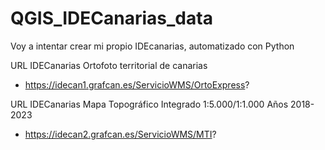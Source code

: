 # QGIS_IDECanarias_data
Voy a intentar crear mi propio IDEcanarias, automatizado con Python

URL IDECanarias Ortofoto territorial de canarias

* https://idecan1.grafcan.es/ServicioWMS/OrtoExpress?

URL IDECanarias Mapa Topográfico Integrado 1:5.000/1:1.000 Años 2018-2023

* https://idecan2.grafcan.es/ServicioWMS/MTI?